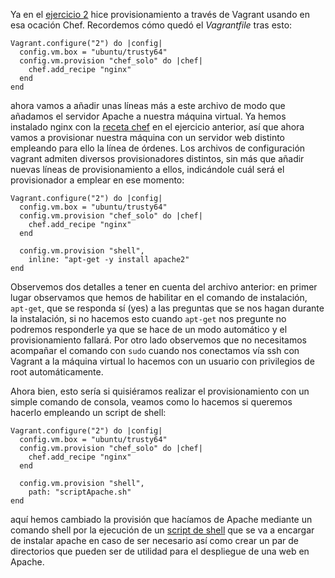Ya en el [ejercicio 2](ej2.md) hice provisionamiento a través de Vagrant usando en esa ocación Chef. Recordemos cómo quedó el *Vagrantfile* tras esto:

```
Vagrant.configure("2") do |config|
  config.vm.box = "ubuntu/trusty64"
  config.vm.provision "chef_solo" do |chef|
    chef.add_recipe "nginx"
  end
end
```
ahora vamos a añadir unas líneas más a este archivo de modo que añadamos el servidor Apache a nuestra máquina virtual. Ya hemos instalado nginx con la [receta chef](default.rb) en el ejercicio anterior, así que ahora vamos a provisionar nuestra máquina con un servidor web distinto empleando para ello la línea de órdenes. Los archivos de configuración vagrant admiten diversos provisionadores distintos, sin más que añadir nuevas líneas de provisionamiento a ellos, indicándole cuál será el provisionador a emplear en ese momento:

```
Vagrant.configure("2") do |config|
  config.vm.box = "ubuntu/trusty64"
  config.vm.provision "chef_solo" do |chef|
    chef.add_recipe "nginx"
  end

  config.vm.provision "shell",
    inline: "apt-get -y install apache2"
end
```
Observemos dos detalles a tener en cuenta del archivo anterior: en primer lugar observamos que hemos de habilitar en el comando de instalación, `apt-get`, que se responda sí (yes) a las preguntas que se nos hagan durante la instalación, si no hacemos esto cuando `apt-get` nos pregunte no podremos responderle ya que se hace de un modo automático y el provisionamiento fallará. Por otro lado observemos que no necesitamos acompañar el comando con `sudo` cuando nos conectamos vía ssh con Vagrant a la máquina virtual lo hacemos con un usuario con privilegios de root automáticamente.

Ahora bien, esto sería si quisiéramos realizar el provisionamiento con un simple comando de consola, veamos como lo hacemos si queremos hacerlo empleando un script de shell:

```
Vagrant.configure("2") do |config|
  config.vm.box = "ubuntu/trusty64"
  config.vm.provision "chef_solo" do |chef|
    chef.add_recipe "nginx"
  end

  config.vm.provision "shell",
    path: "scriptApache.sh"
end
```
aquí hemos cambiado la provisión que hacíamos de Apache mediante un comando shell por la ejecución de un [script de shell](scriptApache.sh) que se va a encargar de instalar apache en caso de ser necesario así como crear un par de directorios que pueden ser de utilidad para el despliegue de una web en Apache.
